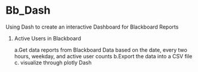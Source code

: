 # Bb_Dash
Using Dash to create an interactive Dashboard for Blackboard Reports

1) Active Users in Blackboard
    
    a.Get data reports from Blackboard Data based on the date, every two hours, weekday, and active user counts
    b.Export the data into a CSV file
    c. visualize through plotly Dash
    

